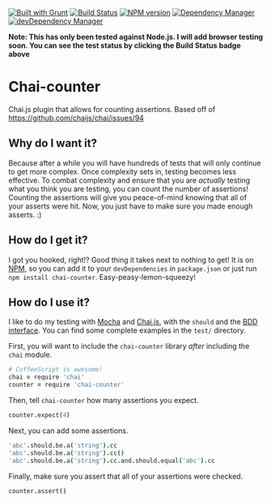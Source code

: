 [![Built with Grunt](https://cdn.gruntjs.com/builtwith.png)](http://gruntjs.com/)
[![Build Status](https://travis-ci.org/ingshtrom/chai-counter.svg?branch=master)](https://travis-ci.org/ingshtrom/chai-counter)
[![NPM version](https://badge.fury.io/js/chai-counter.svg)](http://badge.fury.io/js/chai-counter)
[![Dependency Manager](https://david-dm.org/ingshtrom/chai-counter.svg)](https://david-dm.org/ingshtrom/chai-counter)
[![devDependency Manager](https://david-dm.org/ingshtrom/chai-counter/dev-status.svg)](https://david-dm.org/ingshtrom/chai-counter#info=devDependencies)

**Note: This has only been tested against Node.js.  I will add browser testing soon.  You can see the test status by clicking the Build Status badge above**

Chai-counter
============

Chai.js plugin that allows for counting assertions.  Based off of https://github.com/chaijs/chai/issues/94

Why do I want it?
-----------------
Because after a while you will have hundreds of tests that will only continue to get more complex. Once complexity sets in, testing becomes less effective. To combat complexity and ensure that you are _actually_ testing what you think you are testing, you can count the number of assertions!  Counting the assertions will give you peace-of-mind knowing that all of your asserts were hit. Now, you just have to make sure you made enough asserts. :)

How do I get it?
----------------
I got you hooked, right!? Good thing it takes next to nothing to get! It is on [NPM](https://www.npmjs.org/), so you can add it to your `devDependencies` in `package.json` or just run `npm install chai-counter`. Easy-peasy-lemon-squeezy!

How do I use it?
----------------
I like to do my testing with [Mocha](http://visionmedia.github.io/mocha/) and [Chai.js](http://chaijs.com/), with the `should` and the [BDD interface](http://visionmedia.github.io/mocha/#interfaces).  You can find some complete examples in the `test/` directory.

First, you will want to include the `chai-counter` library _after_ including the `chai` module.

```coffeescript
# CoffeeScript is awesome!
chai = require 'chai'
counter = require 'chai-counter'
```

Then, tell `chai-counter` how many assertions you expect.

```coffeescript
counter.expect(4)
```

Next, you can add some assertions.

```coffeescript
'abc'.should.be.a('string').cc
'abc'.should.be.a('string').cc()
'abc'.should.be.a('string').cc.and.should.equal('abc').cc
```

Finally, make sure you assert that all of your assertions were checked.

```coffeescript
counter.assert()
```
